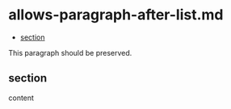# allows-paragraph-after-list.md

<!--
  (Do not remove or edit this comment.)

  This table-of-contents is automatically generated. To generate it, run:
    gulp markdown-toc --fix
-->

-   [section](#section)

This paragraph should be preserved.

## section

content
